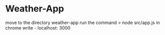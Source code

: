 # Weather-App
move to the directory weather-app
run the command > node src/app.js
in chrome write - localhost: 3000
